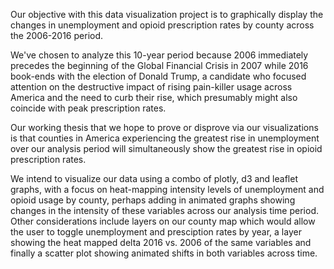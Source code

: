 Our objective with this data visualization project is to graphically display the changes in unemployment and opioid prescription rates by county across the 2006-2016 period.

We've chosen to analyze this 10-year period because 2006 immediately precedes the beginning of the Global Financial Crisis in 2007 while 2016 book-ends with the election of Donald Trump, a candidate who focused attention on the destructive impact of rising pain-killer usage across America and the need to curb their rise, which presumably might also coincide with peak prescription rates.

Our working thesis that we hope to prove or disprove via our visualizations is that counties in America experiencing the greatest rise in unemployment over our analysis period will simultaneously show the greatest rise in opioid prescription rates.

We intend to visualize our data using a combo of plotly, d3 and leaflet graphs, with a focus on heat-mapping intensity levels of unemployment and opioid usage by county, perhaps adding in animated graphs showing changes in the intensity of these variables across our analysis time period.  Other considerations include layers on our county map which would allow the user to toggle unemployment and presciption rates by year, a layer showing the heat mapped delta 2016 vs. 2006 of the same variables and finally a scatter plot showing animated shifts in both variables across time.

